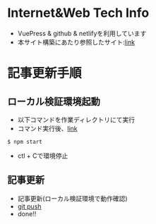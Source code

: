 # Internet&Web Tech Info

- VuePress & github & netlifyを利用しています
- 本サイト構築にあたり参照したサイト:[link](https://qiita.com/ozaki25/items/a1988b01f83f6616b7f9)

# 記事更新手順

## ローカル検証環境起動
- 以下コマンドを作業ディレクトリにて実行
- コマンド実行後、[link](http://localhost:8080)
```
$ npm start
```
- ctl + Cで環境停止

## 記事更新
- 記事更新(ローカル検証環境で動作確認)
- [git push](https://to-be-loved.net/github-how-to-update/)
- done!!
